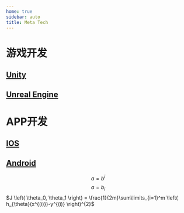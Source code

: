 ```yaml
---
home: true
sidebar: auto
title: Meta Tech
---
```


# 游戏开发
## [Unity](./GameDev/Unity/README.md)
## [Unreal Engine](./GameDev/UnrealEngine/README.md)
# APP开发
## [IOS](./AppDev/IOS/README.md)
## [Android](./AppDev/Android/README.md)

$$ a=b^i $$
$$ a=b_i $$
$J \left( \theta_0, \theta_1 \right) = \frac{1}{2m}\sum\limits_{i=1}^m \left( h_{\theta}(x^{(i)})-y^{(i)} \right)^{2}$
